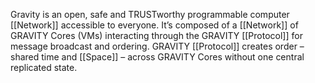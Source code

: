 Gravity is an open, safe and TRUSTworthy programmable computer [[Network]] accessible to everyone. It’s composed of a [[Network]] of GRAVITY Cores (VMs) interacting through the GRAVITY [[Protocol]] for message broadcast and ordering. GRAVITY [[Protocol]] creates order – shared time and [[Space]] – across GRAVITY Cores without one central replicated state.